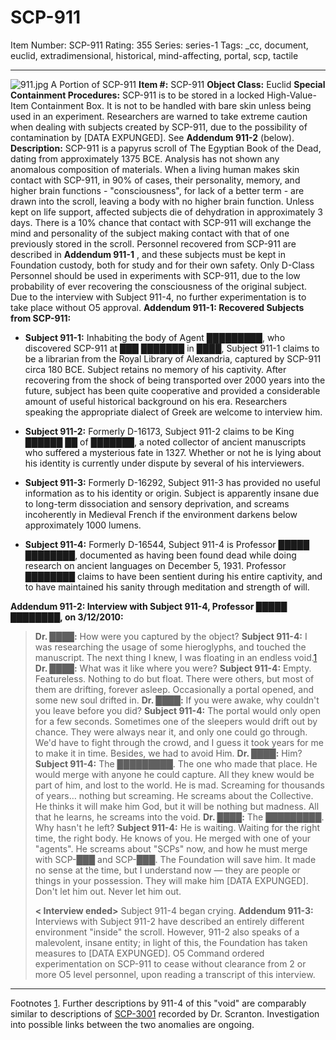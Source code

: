# SCP-911
Item Number: SCP-911
Rating: 355
Series: series-1
Tags: _cc, document, euclid, extradimensional, historical, mind-affecting, portal, scp, tactile

---

![911.jpg](https://scp-wiki.wdfiles.com/local--files/scp-911/911.jpg)
A Portion of SCP-911
**Item #:** SCP-911
**Object Class:** Euclid
**Special Containment Procedures:** SCP-911 is to be stored in a locked High-Value-Item Containment Box. It is not to be handled with bare skin unless being used in an experiment. Researchers are warned to take extreme caution when dealing with subjects created by SCP-911, due to the possibility of contamination by [DATA EXPUNGED]. See **Addendum 911-2** (below).
**Description:** SCP-911 is a papyrus scroll of The Egyptian Book of the Dead, dating from approximately 1375 BCE. Analysis has not shown any anomalous composition of materials. When a living human makes skin contact with SCP-911, in 90% of cases, their personality, memory, and higher brain functions - "consciousness", for lack of a better term - are drawn into the scroll, leaving a body with no higher brain function. Unless kept on life support, affected subjects die of dehydration in approximately 3 days.
There is a 10% chance that contact with SCP-911 will exchange the mind and personality of the subject making contact with that of one previously stored in the scroll. Personnel recovered from SCP-911 are described in **Addendum 911-1** , and these subjects must be kept in Foundation custody, both for study and for their own safety.
Only D-Class Personnel should be used in experiments with SCP-911, due to the low probability of ever recovering the consciousness of the original subject. Due to the interview with Subject 911-4, no further experimentation is to take place without O5 approval.
**Addendum 911-1: Recovered Subjects from SCP-911:**
  * **Subject 911-1:** Inhabiting the body of Agent █████████, who discovered SCP-911 at ███ ███████ in ████, Subject 911-1 claims to be a librarian from the Royal Library of Alexandria, captured by SCP-911 circa 180 BCE. Subject retains no memory of his captivity. After recovering from the shock of being transported over 2000 years into the future, subject has been quite cooperative and provided a considerable amount of useful historical background on his era. Researchers speaking the appropriate dialect of Greek are welcome to interview him.

  * **Subject 911-2:** Formerly D-16173, Subject 911-2 claims to be King ██████ ██ of ███████, a noted collector of ancient manuscripts who suffered a mysterious fate in 1327. Whether or not he is lying about his identity is currently under dispute by several of his interviewers.

  * **Subject 911-3:** Formerly D-16292, Subject 911-3 has provided no useful information as to his identity or origin. Subject is apparently insane due to long-term dissociation and sensory deprivation, and screams incoherently in Medieval French if the environment darkens below approximately 1000 lumens.

  * **Subject 911-4:** Formerly D-16544, Subject 911-4 is Professor █████ ████████, documented as having been found dead while doing research on ancient languages on December 5, 1931. Professor ████████ claims to have been sentient during his entire captivity, and to have maintained his sanity through meditation and strength of will.

**Addendum 911-2: Interview with Subject 911-4, Professor █████ ████████, on 3/12/2010:**
> **Dr. ████:** How were you captured by the object?
> **Subject 911-4:** I was researching the usage of some hieroglyphs, and touched the manuscript. The next thing I knew, I was floating in an endless void.[1](javascript:;)
> **Dr. ████:** What was it like where you were?
> **Subject 911-4:** Empty. Featureless. Nothing to do but float. There were others, but most of them are drifting, forever asleep. Occasionally a portal opened, and some new soul drifted in.
> **Dr. ████:** If you were awake, why couldn't you leave before you did?
> **Subject 911-4:** The portal would only open for a few seconds. Sometimes one of the sleepers would drift out by chance. They were always near it, and only one could go through. We'd have to fight through the crowd, and I guess it took years for me to make it in time. Besides, we had to avoid Him.
> **Dr. ████:** Him?
> **Subject 911-4:** The █████████. The one who made that place. He would merge with anyone he could capture. All they knew would be part of him, and lost to the world. He is mad. Screaming for thousands of years… nothing but screaming. He screams about the Collective. He thinks it will make him God, but it will be nothing but madness. All that he learns, he screams into the void.
> **Dr. ████:** The █████████. Why hasn't he left?
> **Subject 911-4:** He is waiting. Waiting for the right time, the right body. He knows of you. He merged with one of your "agents". He screams about "SCPs" now, and how he must merge with SCP-███ and SCP-███. The Foundation will save him. It made no sense at the time, but I understand now — they are people or things in your possession. They will make him [DATA EXPUNGED]. Don't let him out. Never let him out.  
>    
>  **< Interview ended>** Subject 911-4 began crying.
**Addendum 911-3:** Interviews with Subject 911-2 have described an entirely different environment "inside" the scroll. However, 911-2 also speaks of a malevolent, insane entity; in light of this, the Foundation has taken measures to [DATA EXPUNGED]. O5 Command ordered experimentation on SCP-911 to cease without clearance from 2 or more O5 level personnel, upon reading a transcript of this interview.
* * *
Footnotes
[1](javascript:;). Further descriptions by 911-4 of this "void" are comparably similar to descriptions of [SCP-3001](/scp-3001) recorded by Dr. Scranton. Investigation into possible links between the two anomalies are ongoing.